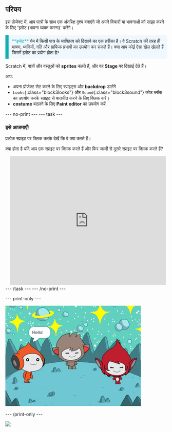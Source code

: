 ## परिचय

इस प्रोजेक्ट में, आप पात्रों के साथ एक अंतरिक्ष दृश्य बनाएंगे जो अपने विचारों या भावनाओं को साझा करने के लिए 'इमोट (भावना व्यक्त करना)' करेंगे।

<p style="border-left: solid; border-width:10px; border-color: #0faeb0; background-color: aliceblue; padding: 10px;">
<span style="color: #0faeb0">**इमोट**</span> गेम में किसी पात्र के व्यक्तित्व को दिखाने का एक तरीका है। वे Scratch की तरह ही भाषण, ध्वनियों, गति और ग्राफिक प्रभावों का उपयोग कर सकते हैं। क्या आप कोई ऐसा खेल खेलते हैं जिसमें इमोट का प्रयोग होता है?
</p>

Scratch में, पात्रों और वस्तुओं को **sprites** कहते हैं, और वह **Stage** पर दिखाई देते हैं।

आप:
+ अपना प्रोजेक्ट सेट करने के लिए स्प्राइट्स और **backdrop** डालेंगे
+ `Looks`{:class="block3looks"} और `Sound`{:class="block3sound"} कोड ब्लॉक का उपयोग करके स्प्राइट से बातचीत करने के लिए क्लिक करें।
+ **costume** बदलने के लिए **Paint editor** का उपयोग करें

--- no-print --- --- task ---
### इसे आजमाएँ!
<div style="display: flex; flex-wrap: wrap">
<div style="flex-basis: 175px; flex-grow: 1">  
प्रत्येक स्प्राइट पर क्लिक करके देखें कि वे क्या करते हैं। 

क्या होता है यदि आप एक स्प्राइट पर क्लिक करते हैं और फिर जल्दी से दूसरे स्प्राइट पर क्लिक करते हैं?
</div>
<div class="scratch-preview" style="margin-left: 15px;">
  <iframe allowtransparency="true" width="485" height="402" src="https://scratch.mit.edu/projects/embed/485673032/?autostart=false" frameborder="0"></iframe>
</div>
</div>
--- /task --- --- /no-print ---

--- print-only ---

![पूरा किया हुआ प्रोजेक्ट।](images/showcase_static.png)

--- /print-only ---

![](https://code.org/api/hour/begin_raspi_space.png)

